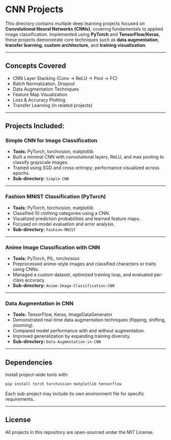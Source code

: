 # CNN Projects

This directory contains multiple deep learning projects focused on **Convolutional Neural Networks (CNNs)**, covering fundamentals to applied image classification. Implemented using **PyTorch** and **TensorFlow/Keras**, these projects demonstrate core techniques such as **data augmentation**, **transfer learning**, **custom architecture**, and **training visualization**.

---

## Concepts Covered

* CNN Layer Stacking (Conv → ReLU → Pool → FC)
* Batch Normalization, Dropout
* Data Augmentation Techniques
* Feature Map Visualization
* Loss & Accuracy Plotting
* Transfer Learning (in related projects)

---

## **Projects Included:**

### **Simple CNN for Image Classification**

* **Tools:** PyTorch, torchvision, matplotlib
* Built a minimal CNN with convolutional layers, ReLU, and max pooling to classify grayscale images.
* Trained using SGD and cross-entropy; performance visualized across epochs.
* **Sub-directory:** `Simple-CNN`

---

### **Fashion MNIST Classification (PyTorch)**

* **Tools:** PyTorch, torchvision, matplotlib
* Classified 10 clothing categories using a CNN.
* Visualized prediction probabilities and learned feature maps.
* Focused on model evaluation and error analysis.
* **Sub-directory:** `Fashion-MNIST`

---

### **Anime Image Classification with CNN**

* **Tools:** PyTorch, PIL, torchvision
* Preprocessed anime-style images and classified characters or traits using CNNs.
* Managed a custom dataset, optimized training loop, and evaluated per-class accuracy.
* **Sub-directory:** `Anime-Image-Classification-CNN`

---

### **Data Augmentation in CNN**

* **Tools:** TensorFlow, Keras, ImageDataGenerator
* Demonstrated real-time data augmentation techniques (flipping, shifting, zooming).
* Compared model performance with and without augmentation.
* Improved generalization by expanding training diversity.
* **Sub-directory:** `Data-Augmentation-in-CNN`

---

## Dependencies

Install project-wide tools with:

```bash
pip install torch torchvision matplotlib tensorflow
```

Each sub-project may include its own environment file for specific requirements.


---

## License

All projects in this repository are open-sourced under the MIT License.


